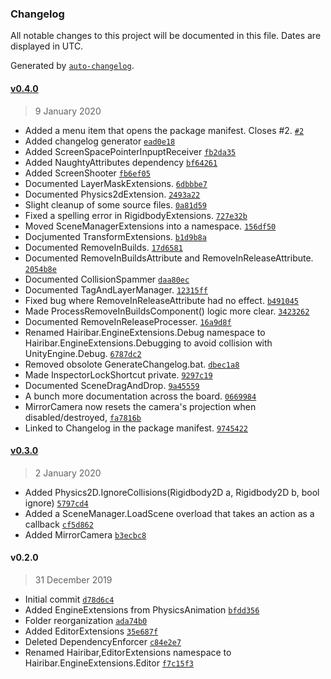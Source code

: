### Changelog

All notable changes to this project will be documented in this file. Dates are displayed in UTC.

Generated by [`auto-changelog`](https://github.com/CookPete/auto-changelog).

#### [v0.4.0](https://github.com/hairibar/Hairibar.EngineExtensions/compare/v0.3.0...v0.4.0)

> 9 January 2020

- Added a menu item that opens the package manifest. Closes #2. [`#2`](https://github.com/hairibar/Hairibar.EngineExtensions/issues/2)
- Added changelog generator [`ead0e18`](https://github.com/hairibar/Hairibar.EngineExtensions/commit/ead0e18f91c29d450fa8df4426ef26e0b6dddc13)
- Added ScreenSpacePointerInpuptReceiver [`fb2da35`](https://github.com/hairibar/Hairibar.EngineExtensions/commit/fb2da3574140efbbec3aab9b495cfeeda1646b15)
- Added NaughtyAttributes dependency [`bf64261`](https://github.com/hairibar/Hairibar.EngineExtensions/commit/bf64261f22c7538c7e375315c579d98135f06f8a)
- Added ScreenShooter [`fb6ef05`](https://github.com/hairibar/Hairibar.EngineExtensions/commit/fb6ef05e9eaa30839c9fc6c3faf38751c3c67af3)
- Documented LayerMaskExtensions. [`6dbbbe7`](https://github.com/hairibar/Hairibar.EngineExtensions/commit/6dbbbe736d5c8b020697a4dd85a5c7dea7b9c7b3)
- Documented Physics2dExtension. [`2493a22`](https://github.com/hairibar/Hairibar.EngineExtensions/commit/2493a226201064bbb97f5b76662986c055d07be4)
- Slight cleanup of some source files. [`0a81d59`](https://github.com/hairibar/Hairibar.EngineExtensions/commit/0a81d598cc1bdfc471265e577d06aebd7d7c1e9b)
- Fixed a spelling error in RigidbodyExtensions. [`727e32b`](https://github.com/hairibar/Hairibar.EngineExtensions/commit/727e32b7fc40ba788c7408cdd0472a150abb7849)
- Moved SceneManagerExtensions into a namespace. [`156df50`](https://github.com/hairibar/Hairibar.EngineExtensions/commit/156df503d78a6222551864db2400f3a5ab71a094)
- Docjumented TransformExtensions. [`b1d9b8a`](https://github.com/hairibar/Hairibar.EngineExtensions/commit/b1d9b8a524a14f777463c22f1542135c939baeb2)
- Documented RemoveInBuilds. [`17d6581`](https://github.com/hairibar/Hairibar.EngineExtensions/commit/17d65819c2b06e73751dfb3ea7937c260abd0089)
- Documented RemoveInBuildsAttribute and RemoveInReleaseAttribute. [`2054b8e`](https://github.com/hairibar/Hairibar.EngineExtensions/commit/2054b8ef91155208843cc37d3b425d42881d677f)
- Documented CollisionSpammer [`daa80ec`](https://github.com/hairibar/Hairibar.EngineExtensions/commit/daa80ec859854fb87cb707d277610c392f3aa39e)
- Documented TagAndLayerManager. [`12315ff`](https://github.com/hairibar/Hairibar.EngineExtensions/commit/12315ffd565a94041dc8798a469d5e2890022d63)
- Fixed bug where RemoveInReleaseAttribute had no effect. [`b491045`](https://github.com/hairibar/Hairibar.EngineExtensions/commit/b491045e7e277a6519555a1eb8928ffb149cf9bd)
- Made ProcessRemoveInBuildsComponent() logic more clear. [`3423262`](https://github.com/hairibar/Hairibar.EngineExtensions/commit/3423262cf37981119a1727c4cf36cd303265029c)
- Documented RemoveInReleaseProcesser. [`16a9d8f`](https://github.com/hairibar/Hairibar.EngineExtensions/commit/16a9d8f6fc5e1f0b2ba25dcb100a453b21c2c587)
- Renamed Hairibar.EngineExtensions.Debug namespace to Hairibar.EngineExtensions.Debugging to avoid collision with UnityEngine.Debug. [`6787dc2`](https://github.com/hairibar/Hairibar.EngineExtensions/commit/6787dc2ca4168f5f99a9cd363c0db5e21d062a5a)
- Removed obsolote GenerateChangelog.bat. [`dbec1a8`](https://github.com/hairibar/Hairibar.EngineExtensions/commit/dbec1a81553876795d25dd2815aaefefa9e782fc)
- Made InspectorLockShortcut private. [`9297c19`](https://github.com/hairibar/Hairibar.EngineExtensions/commit/9297c19460958546d34eddbfc21da0bec3c07fd6)
- Documented SceneDragAndDrop. [`9a45559`](https://github.com/hairibar/Hairibar.EngineExtensions/commit/9a455596b831a72cf490458fba908fe7a085eecc)
- A bunch more documentation across the board. [`0669984`](https://github.com/hairibar/Hairibar.EngineExtensions/commit/0669984f70cb3573bbe137f178c5115fe5178141)
- MirrorCamera now resets the camera's projection when disabled/destroyed, [`fa7816b`](https://github.com/hairibar/Hairibar.EngineExtensions/commit/fa7816ba5141c5913e3b1a7b791873a369aa6dde)
- Linked to Changelog in the package manifest. [`9745422`](https://github.com/hairibar/Hairibar.EngineExtensions/commit/9745422ad2720722769dedbfa97304798360f4c8)

#### [v0.3.0](https://github.com/hairibar/Hairibar.EngineExtensions/compare/v0.2.0...v0.3.0)

> 2 January 2020

- Added Physics2D.IgnoreCollisions(Rigidbody2D a, Rigidbody2D b, bool ignore) [`5797cd4`](https://github.com/hairibar/Hairibar.EngineExtensions/commit/5797cd4d0ad10ae2e66a9cd25147e3327998ab32)
- Added a SceneManager.LoadScene overload that takes an action as a callback [`cf5d862`](https://github.com/hairibar/Hairibar.EngineExtensions/commit/cf5d862d4818dd37dc2c00ab6ec6f0b25d291b54)
- Added MirrorCamera [`b3ecbc8`](https://github.com/hairibar/Hairibar.EngineExtensions/commit/b3ecbc87b9ab75dc4f2010c73b03600cc18357df)

#### v0.2.0

> 31 December 2019

- Initial commit [`d78d6c4`](https://github.com/hairibar/Hairibar.EngineExtensions/commit/d78d6c4241d0a1db4914526481791ebe8085fac6)
- Added EngineExtensions from PhysicsAnimation [`bfdd356`](https://github.com/hairibar/Hairibar.EngineExtensions/commit/bfdd356fac0348879a1b0920dac861026e1f2187)
- Folder reorganization [`ada74b0`](https://github.com/hairibar/Hairibar.EngineExtensions/commit/ada74b0c8921439ed103b79ed78e7d63fdbc8d24)
- Added EditorExtensions [`35e687f`](https://github.com/hairibar/Hairibar.EngineExtensions/commit/35e687f9a4df0a50acfc0191cc41f9ead759b954)
- Deleted DependencyEnforcer [`c84e2e7`](https://github.com/hairibar/Hairibar.EngineExtensions/commit/c84e2e7218e6e35e745f8f459b427c6923584b10)
- Renamed Hairibar,EditorExtensions namespace to Hairibar.EngineExtensions.Editor [`f7c15f3`](https://github.com/hairibar/Hairibar.EngineExtensions/commit/f7c15f3da725a4f10fe2b7cf0f51f1ca9e81a972)
